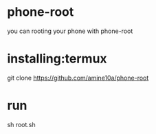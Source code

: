 # phone-root
you can rooting your phone with phone-root


# installing:termux

git clone https://github.com/amine10a/phone-root
# run
sh root.sh







